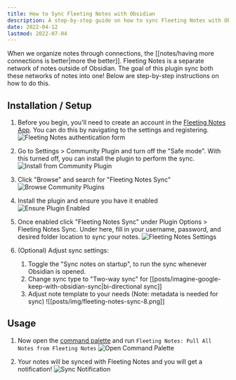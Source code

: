 ```yaml
---
title: How to Sync Fleeting Notes with Obsidian
description: A step-by-step guide on how to sync Fleeting Notes with Obsidian
date: 2022-04-12
lastmod: 2022-07-04
---
```

When we organize notes through connections, the [[notes/having more connections is better|more the better]]. Fleeting Notes is a separate network of notes outside of Obsidian. The goal of this plugin sync both these networks of notes into one! Below are step-by-step instructions on how to do this.

## Installation / Setup
1. Before you begin, you'll need to create an account in the [Fleeting Notes App](https://fleetingnotes.app/). You can do this by navigating to the settings and registering.
![Fleeting Notes authentication form](posts/img/fn-auth-form.png)
2. Go to Settings > Community Plugin and turn off the "Safe mode". With this turned off, you can install the plugin to perform the sync.
![Install from Community Plugin](posts/img/fleeting-notes-sync-3.png)

3. Click "Browse" and search for "Fleeting Notes Sync"
![Browse Community Plugins](posts/img/fleeting-notes-sync-2.png)

4. Install the plugin and ensure you have it enabled
![Ensure Plugin Enabled](posts/img/fleeting-notes-sync-1.png)
5. Once enabled click "Fleeting Notes Sync" under Plugin Options > Fleeting Notes Sync. Under here, fill in your username, password, and desired folder location to sync your notes. 
![Fleeting Notes Settings](posts/img/fleeting-notes-sync-4.png)
6. (Optional) Adjust sync settings:
	1. Toggle the "Sync notes on startup", to run the sync whenever Obsidian is opened.
	2. Change sync type to "Two-way sync" for [[posts/imagine-google-keep-with-obsidian-sync|bi-directional sync]]
	3. Adjust note template to your needs (Note: metadata is needed for sync)
![[posts/img/fleeting-notes-sync-8.png]]

## Usage
1.  Now open the [command palette](https://help.obsidian.md/Plugins/Command+palette) and run `Fleeting Notes: Pull All Notes from Fleeting Notes`
![Open Command Palette](posts/img/fleeting-notes-sync-6.png)

2. Your notes will be synced with Fleeting Notes and you will get a notification!
![Sync Notification](posts/img/fleeting-notes-sync-7.png)